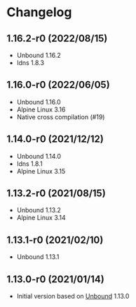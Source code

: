 # Changelog

## 1.16.2-r0 (2022/08/15)

* Unbound 1.16.2
* ldns 1.8.3

## 1.16.0-r0 (2022/06/05)

* Unbound 1.16.0
* Alpine Linux 3.16
* Native cross compilation (#19)

## 1.14.0-r0 (2021/12/12)

* Unbound 1.14.0
* ldns 1.8.1
* Alpine Linux 3.15

## 1.13.2-r0 (2021/08/15)

* Unbound 1.13.2
* Alpine Linux 3.14

## 1.13.1-r0 (2021/02/10)

* Unbound 1.13.1

## 1.13.0-r0 (2021/01/14)

* Initial version based on [Unbound](https://www.nlnetlabs.nl/projects/unbound/about/) 1.13.0

